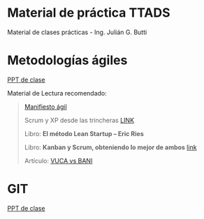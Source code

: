 # Material de práctica TTADS

Material de clases prácticas - Ing. Julián G. Butti



# Metodologías ágiles

[PPT de clase](https://docs.google.com/presentation/d/1Q2imJMwv10LAx3xKGwHUaJxymXz31gtBlKZ7TA9HtDQ/edit?usp=sharing)

Material de Lectura recomendado:
> [Manifiesto ágil](https://agilemanifesto.org/iso/es/manifesto.html)
> 
> Scrum y XP desde las trincheras [LINK](http://www.proyectalis.com/wp-content/uploads/2008/02/scrum-y-xp-desde-las-trincheras.pdf)
> 
> Libro:  **El método Lean Startup – Eric Ries**
> 
> Libro: **Kanban y Scrum, obteniendo lo mejor de ambos** [link](http://www.proyectalis.com/documentos/KanbanVsScrum_Castellano_FINAL-printed.pdf)
>
>Artículo: [VUCA vs BANI](https://openwebinars.net/blog/que-es-un-entorno-bani-y-diferencias-con-un-entorno-vuca/)
>

# GIT


[PPT de clase](https://docs.google.com/presentation/d/1v6k7_8ny6FmJh363VT_XIEd7lwJQn7ai8fOjugwhl7k/edit?usp=sharing)
